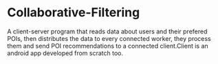 # Collaborative-Filtering
A client-server program that reads data about users and their prefered POIs, then distributes the data to every connected worker, they process them and send POI recommendations to a connected client.Client is an android app developed from scratch too.
